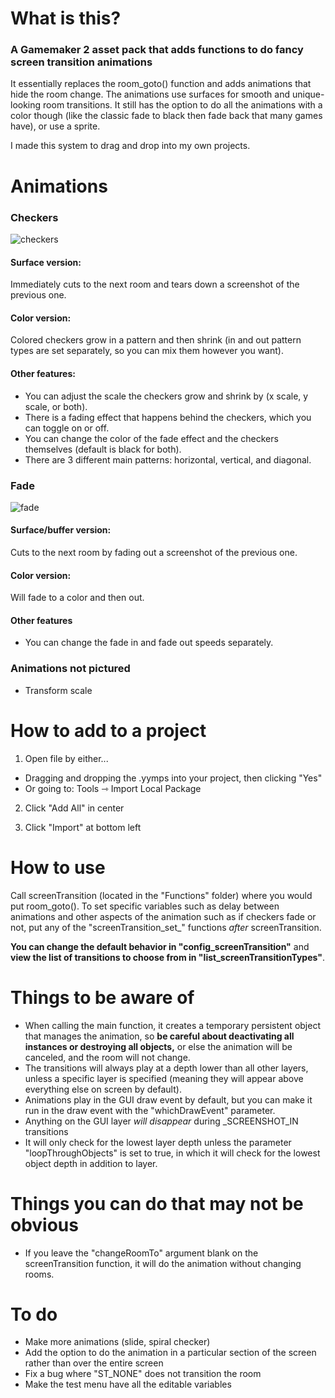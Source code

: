 # What is this?
### **A Gamemaker 2 asset pack that adds functions to do fancy screen transition animations**

It essentially replaces the room_goto() function and adds animations that hide the room change. The animations use surfaces for smooth and unique-looking room transitions. It still has the option to do all the animations with a color though (like the classic fade to black then fade back that many games have), or use a sprite.

I made this system to drag and drop into my own projects.
# Animations

### Checkers
![checkers](https://i.giphy.com/media/v1.Y2lkPTc5MGI3NjExaDdzcWtubDUwaHlsc24yZHR6aGg4OThtampyYWwwM3hnc3A4eWxzNiZlcD12MV9pbnRlcm5hbF9naWZfYnlfaWQmY3Q9Zw/56jEpCjNjRJda4Wwvy/giphy.gif)

#### Surface version: 
Immediately cuts to the next room and tears down a screenshot of the previous one.

#### Color version: 
Colored checkers grow in a pattern and then shrink (in and out pattern types are set separately, so you can mix them however you want).

#### Other features:
- You can adjust the scale the checkers grow and shrink by (x scale, y scale, or both).
- There is a fading effect that happens behind the checkers, which you can toggle on or off.
- You can change the color of the fade effect and the checkers themselves (default is black for both).
- There are 3 different main patterns: horizontal, vertical, and diagonal.

### Fade
![fade](https://i.giphy.com/media/v1.Y2lkPTc5MGI3NjExeDFxOXFnbXE2M2hwcjc2aTQ4aGU1bGM5N2VlaDZ2NmZmZ3g4dHhsdyZlcD12MV9pbnRlcm5hbF9naWZfYnlfaWQmY3Q9Zw/50cEFPLpVgmyRxpDGV/giphy.gif)

#### Surface/buffer version: 
Cuts to the next room by fading out a screenshot of the previous one.

#### Color version: 
Will fade to a color and then out.

#### Other features
- You can change the fade in and fade out speeds separately.

### Animations not pictured
- Transform scale

# How to add to a project
1. Open file by either...
- Dragging and dropping the .yymps into your project, then clicking "Yes"
- Or going to: Tools ⇾ Import Local Package

2. Click "Add All" in center

3. Click "Import" at bottom left
# How to use
Call screenTransition (located in the "Functions" folder) where you would put room_goto(). To set specific variables such as delay between animations and other aspects of the animation such as if checkers fade or not, put any of the "screenTransition_set_" functions _after_ screenTransition.

**You can change the default behavior in "config_screenTransition"** and **view the list of transitions to choose from in "list_screenTransitionTypes"**.

# Things to be aware of
- When calling the main function, it creates a temporary persistent object that manages the animation, so **be careful about deactivating all instances or destroying all objects,** or else the animation will be canceled, and the room will not change.
- The transitions will always play at a depth lower than all other layers, unless a specific layer is specified (meaning they will appear above everything else on screen by default).
- Animations play in the GUI draw event by default, but you can make it run in the draw event with the "whichDrawEvent" parameter.
- Anything on the GUI layer _will disappear_ during _SCREENSHOT_IN transitions
- It will only check for the lowest layer depth unless the parameter "loopThroughObjects" is set to true, in which it will check for the lowest object depth in addition to layer.

# Things you can do that may not be obvious
- If you leave the "changeRoomTo" argument blank on the screenTransition function, it will do the animation without changing rooms.
  
# To do
- Make more animations (slide, spiral checker)
- Add the option to do the animation in a particular section of the screen rather than over the entire screen
- Fix a bug where "ST_NONE" does not transition the room
- Make the test menu have all the editable variables
